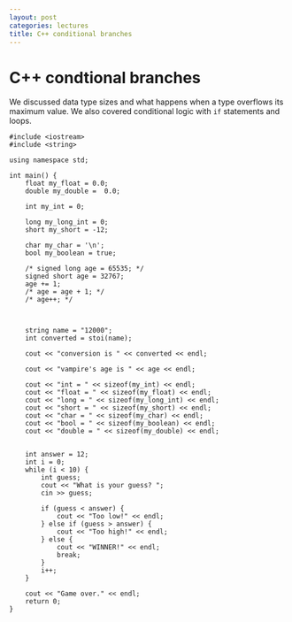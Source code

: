 ```yaml
---
layout: post
categories: lectures
title: C++ conditional branches
---
```


# C++ condtional branches

We discussed data type sizes and what happens when a type overflows its maximum
value. We also covered conditional logic with `if` statements and loops.

    #include <iostream>
    #include <string>

    using namespace std;

    int main() {
        float my_float = 0.0;
        double my_double =  0.0;

        int my_int = 0;

        long my_long_int = 0;
        short my_short = -12;

        char my_char = '\n';
        bool my_boolean = true;

        /* signed long age = 65535; */
        signed short age = 32767;
        age += 1;
        /* age = age + 1; */
        /* age++; */



        string name = "12000";
        int converted = stoi(name);

        cout << "conversion is " << converted << endl;

        cout << "vampire's age is " << age << endl;

        cout << "int = " << sizeof(my_int) << endl;
        cout << "float = " << sizeof(my_float) << endl;
        cout << "long = " << sizeof(my_long_int) << endl;
        cout << "short = " << sizeof(my_short) << endl;
        cout << "char = " << sizeof(my_char) << endl;
        cout << "bool = " << sizeof(my_boolean) << endl;
        cout << "double = " << sizeof(my_double) << endl;


        int answer = 12;
        int i = 0;
        while (i < 10) {
            int guess;
            cout << "What is your guess? ";
            cin >> guess;

            if (guess < answer) {
                cout << "Too low!" << endl;
            } else if (guess > answer) {
                cout << "Too high!" << endl;
            } else {
                cout << "WINNER!" << endl;
                break;
            }
            i++;
        }

        cout << "Game over." << endl;
        return 0;
    }
